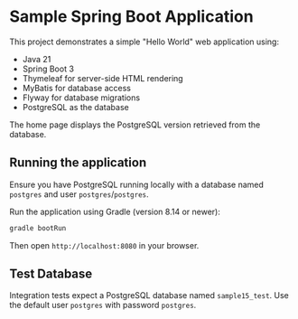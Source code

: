 # Sample Spring Boot Application

This project demonstrates a simple "Hello World" web application using:

- Java 21
- Spring Boot 3
- Thymeleaf for server-side HTML rendering
- MyBatis for database access
- Flyway for database migrations
- PostgreSQL as the database

The home page displays the PostgreSQL version retrieved from the database.

## Running the application

Ensure you have PostgreSQL running locally with a database named `postgres` and user `postgres`/`postgres`.

Run the application using Gradle (version 8.14 or newer):

```bash
gradle bootRun
```

Then open `http://localhost:8080` in your browser.

## Test Database

Integration tests expect a PostgreSQL database named `sample15_test`. Use the default user `postgres` with password `postgres`.

